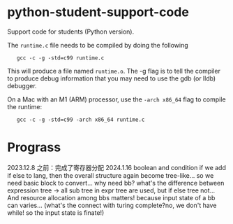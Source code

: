 # python-student-support-code

Support code for students (Python version).

The `runtime.c` file needs to be compiled by doing the following
```
   gcc -c -g -std=c99 runtime.c
```
This will produce a file named `runtime.o`. The -g flag is to tell the
compiler to produce debug information that you may need to use
the gdb (or lldb) debugger.

On a Mac with an M1 (ARM) processor, use the `-arch x86_64` flag to
compile the runtime:
```
   gcc -c -g -std=c99 -arch x86_64 runtime.c
```

# Prograss


2023.12.8 之前：完成了寄存器分配
2024.1.16 boolean and condition
if we add if else to lang, then the overall structure again become tree-like... so we need basic block to convert...
why need bb? what's the difference between expression tree -> all sub tree in expr tree are used, but if else tree not...
And resource allocation among bbs matters! because input state of a bb can varies... (what's the connect with turing complete?no, we don't have while! so the input state is finate!)



